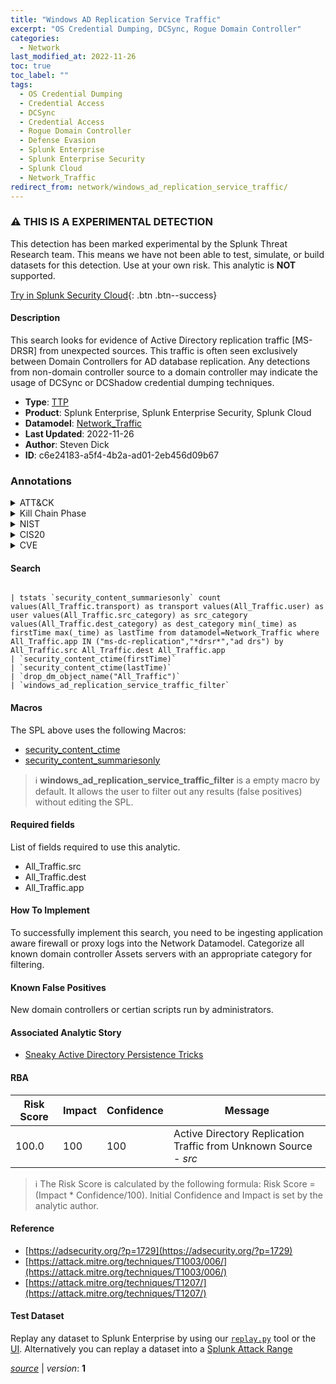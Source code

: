 ```yaml
---
title: "Windows AD Replication Service Traffic"
excerpt: "OS Credential Dumping, DCSync, Rogue Domain Controller"
categories:
  - Network
last_modified_at: 2022-11-26
toc: true
toc_label: ""
tags:
  - OS Credential Dumping
  - Credential Access
  - DCSync
  - Credential Access
  - Rogue Domain Controller
  - Defense Evasion
  - Splunk Enterprise
  - Splunk Enterprise Security
  - Splunk Cloud
  - Network_Traffic
redirect_from: network/windows_ad_replication_service_traffic/
---
```


### :warning: THIS IS A EXPERIMENTAL DETECTION
This detection has been marked experimental by the Splunk Threat Research team. This means we have not been able to test, simulate, or build datasets for this detection. Use at your own risk. This analytic is **NOT** supported.


[Try in Splunk Security Cloud](https://www.splunk.com/en_us/cyber-security.html){: .btn .btn--success}

#### Description

This search looks for evidence of Active Directory replication traffic [MS-DRSR] from unexpected sources. This traffic is often seen exclusively between Domain Controllers for AD database replication. Any detections from non-domain controller source to a domain controller may indicate the usage of DCSync or DCShadow credential dumping techniques.

- **Type**: [TTP](https://github.com/splunk/security_content/wiki/Detection-Analytic-Types)
- **Product**: Splunk Enterprise, Splunk Enterprise Security, Splunk Cloud
- **Datamodel**: [Network_Traffic](https://docs.splunk.com/Documentation/CIM/latest/User/NetworkTraffic)
- **Last Updated**: 2022-11-26
- **Author**: Steven Dick
- **ID**: c6e24183-a5f4-4b2a-ad01-2eb456d09b67

### Annotations
<details>
  <summary>ATT&CK</summary>

<div markdown="1">

#### [ATT&CK](https://attack.mitre.org/)

| ID          | Technique   | Tactic         |
| ----------- | ----------- |--------------- |
| [T1003](https://attack.mitre.org/techniques/T1003/) | OS Credential Dumping | Credential Access |

| [T1003.006](https://attack.mitre.org/techniques/T1003/006/) | DCSync | Credential Access |

| [T1207](https://attack.mitre.org/techniques/T1207/) | Rogue Domain Controller | Defense Evasion |

</div>
</details>


<details>
  <summary>Kill Chain Phase</summary>

<div markdown="1">

* Exploitation


</div>
</details>


<details>
  <summary>NIST</summary>

<div markdown="1">

* DE.CM



</div>
</details>

<details>
  <summary>CIS20</summary>

<div markdown="1">

* CIS 13



</div>
</details>

<details>
  <summary>CVE</summary>

<div markdown="1">


</div>
</details>


#### Search

```

| tstats `security_content_summariesonly` count values(All_Traffic.transport) as transport values(All_Traffic.user) as user values(All_Traffic.src_category) as src_category values(All_Traffic.dest_category) as dest_category min(_time) as firstTime max(_time) as lastTime from datamodel=Network_Traffic where All_Traffic.app IN ("ms-dc-replication","*drsr*","ad drs") by All_Traffic.src All_Traffic.dest All_Traffic.app 
| `security_content_ctime(firstTime)` 
| `security_content_ctime(lastTime)` 
| `drop_dm_object_name("All_Traffic")` 
| `windows_ad_replication_service_traffic_filter`
```

#### Macros
The SPL above uses the following Macros:
* [security_content_ctime](https://github.com/splunk/security_content/blob/develop/macros/security_content_ctime.yml)
* [security_content_summariesonly](https://github.com/splunk/security_content/blob/develop/macros/security_content_summariesonly.yml)

> :information_source:
> **windows_ad_replication_service_traffic_filter** is a empty macro by default. It allows the user to filter out any results (false positives) without editing the SPL.



#### Required fields
List of fields required to use this analytic.
* All_Traffic.src
* All_Traffic.dest
* All_Traffic.app



#### How To Implement
To successfully implement this search, you need to be ingesting application aware firewall or proxy logs into the Network Datamodel. Categorize all known domain controller Assets servers with an appropriate category for filtering.
#### Known False Positives
New domain controllers or certian scripts run by administrators.

#### Associated Analytic Story
* [Sneaky Active Directory Persistence Tricks](/stories/sneaky_active_directory_persistence_tricks)




#### RBA

| Risk Score  | Impact      | Confidence   | Message      |
| ----------- | ----------- |--------------|--------------|
| 100.0 | 100 | 100 | Active Directory Replication Traffic from Unknown Source - $src$ |


> :information_source:
> The Risk Score is calculated by the following formula: Risk Score = (Impact * Confidence/100). Initial Confidence and Impact is set by the analytic author.


#### Reference

* [https://adsecurity.org/?p=1729](https://adsecurity.org/?p=1729)
* [https://attack.mitre.org/techniques/T1003/006/](https://attack.mitre.org/techniques/T1003/006/)
* [https://attack.mitre.org/techniques/T1207/](https://attack.mitre.org/techniques/T1207/)



#### Test Dataset
Replay any dataset to Splunk Enterprise by using our [`replay.py`](https://github.com/splunk/attack_data#using-replaypy) tool or the [UI](https://github.com/splunk/attack_data#using-ui).
Alternatively you can replay a dataset into a [Splunk Attack Range](https://github.com/splunk/attack_range#replay-dumps-into-attack-range-splunk-server)




[*source*](https://github.com/splunk/security_content/tree/develop/detections/network/windows_ad_replication_service_traffic.yml) \| *version*: **1**